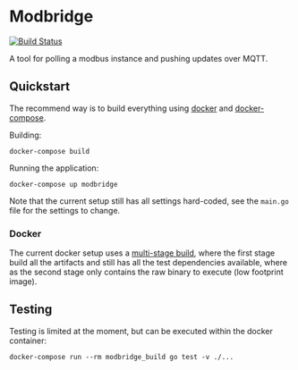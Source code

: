 # Modbridge

[![Build Status](https://travis-ci.com/mhemeryck/modbridge.svg?branch=master)](https://travis-ci.com/mhemeryck/modbridge)

A tool for polling a modbus instance and pushing updates over MQTT.

## Quickstart

The recommend way is to build everything using [docker] and [docker-compose].

Building:

    docker-compose build

Running the application:

    docker-compose up modbridge

Note that the current setup still has all settings hard-coded, see the `main.go` file for the settings to change.

### Docker

The current docker setup uses a [multi-stage build], where the first stage build all the artifacts and still has all the test dependencies available, where as the second stage only contains the raw binary to execute (low footprint image).

## Testing

Testing is limited at the moment, but can be executed within the docker container:

    docker-compose run --rm modbridge_build go test -v ./...


[docker]: https://docs.docker.com/get-started/
[docker-compose]: https://docs.docker.com/compose/gettingstarted/#prerequisites
[multi-stage build]: https://docs.docker.com/develop/develop-images/multistage-build/
